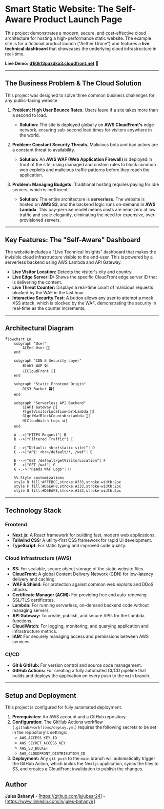 # Smart Static Website: The Self-Aware Product Launch Page

This project demonstrates a modern, secure, and cost-effective cloud architecture for hosting a high-performance static website. The example site is for a fictional product launch ("Aether Drone") and features a **live technical dashboard** that showcases the underlying cloud infrastructure in real-time.

**Live Demo:** [**d1i0kf3pazdka3.cloudfront.net**](https://d1i0kf3pazdka3.cloudfront.net/) 🚀

---

## The Business Problem & The Cloud Solution

This project was designed to solve three common business challenges for any public-facing website:

1. **Problem: High User Bounce Rates.** Users leave if a site takes more than a second to load.
    * **Solution:** The site is deployed globally on **AWS CloudFront's** edge network, ensuring sub-second load times for visitors anywhere in the world.

2. **Problem: Constant Security Threats.** Malicious bots and bad actors are a constant threat to availability.
    * **Solution:** An **AWS WAF (Web Application Firewall)** is deployed in front of the site, using managed and custom rules to block common web exploits and malicious traffic patterns before they reach the application.

3. **Problem: Managing Budgets.** Traditional hosting requires paying for idle servers, which is inefficient.
    * **Solution:** The entire architecture is **serverless**. The website is hosted on **AWS S3**, and the backend logic runs on-demand in **AWS Lambda**. This pay-per-use model means costs are near-zero at low traffic and scale elegantly, eliminating the need for expensive, over-provisioned servers.

---

## Key Features: The "Self-Aware" Dashboard

The website includes a "Live Technical Insights" dashboard that makes the invisible cloud infrastructure visible to the end-user. This is powered by a serverless backend using AWS Lambda and API Gateway.

* **Live Visitor Location:** Detects the visitor's city and country.
* **Live Edge Server ID:** Shows the specific CloudFront edge server ID that is delivering the content.
* **Live Threat Counter:** Displays a real-time count of malicious requests blocked by the WAF in the last hour.
* **Interactive Security Test:** A button allows any user to attempt a mock XSS attack, which is blocked by the WAF, demonstrating the security in real-time as the counter increments.

---

## Architectural Diagram
```mermaid
flowchart LR
    subgraph "User"
        A[End User 🧑]
    end

    subgraph "CDN & Security Layer"
        B[AWS WAF 🔒]
        C[CloudFront 🚀]
    end

    subgraph "Static Frontend Origin"
        D[S3 Bucket 🗃️]
    end

    subgraph "Serverless API Backend"
        E[API Gateway 🔗]
        F[getVisitorLocation<br>Lambda 🐑]
        G[getWafBlockCount<br>Lambda 🐑]
        H[CloudWatch Logs 📊]
    end

    A -->|"HTTPS Request"| B
    B -->|"Filtered Traffic"| C

    C -->|"Default: <br>(static site)"| D
    C -->|"API: <br>/default/*, /waf"| E

    E -->|"GET /default/getVisitorLocation"| F
    E -->|"GET /waf"| G
    G -.->|"Reads WAF Logs"| H

    %% Style customizations
    style D fill:#FFFBCC,stroke:#333,stroke-width:2px
    style F fill:#D6EAF8,stroke:#333,stroke-width:2px
    style G fill:#D6EAF8,stroke:#333,stroke-width:2px
```
---

## Technology Stack

### Frontend

* **Next.js:** A React framework for building fast, modern web applications.
* **Tailwind CSS:** A utility-first CSS framework for rapid UI development.
* **TypeScript:** For static typing and improved code quality.

### Cloud Infrastructure (AWS)

* **S3:** For scalable, secure object storage of the static website files.
* **CloudFront:** A global Content Delivery Network (CDN) for low-latency delivery and caching.
* **WAF & Shield:** For protection against common web exploits and DDoS attacks.
* **Certificate Manager (ACM):** For providing free and auto-renewing SSL/TLS certificates.
* **Lambda:** For running serverless, on-demand backend code without managing servers.
* **API Gateway:** To create, publish, and secure APIs for the Lambda functions.
* **CloudWatch:** For logging, monitoring, and querying application and infrastructure metrics.
* **IAM:** For securely managing access and permissions between AWS services.

### CI/CD

* **Git & GitHub:** For version control and source code management.
* **GitHub Actions:** For creating a fully automated CI/CD pipeline that builds and deploys the application on every push to the `main` branch.

---

## Setup and Deployment

This project is configured for fully automated deployment.

1. **Prerequisites:** An AWS account and a GitHub repository.
2. **Configuration:** The GitHub Actions workflow (`.github/workflows/deploy.yml`) requires the following secrets to be set in the repository's settings:
    * `AWS_ACCESS_KEY_ID`
    * `AWS_SECRET_ACCESS_KEY`
    * `AWS_S3_BUCKET`
    * `AWS_CLOUDFRONT_DISTRIBUTION_ID`
3. **Deployment:** Any `git push` to the `main` branch will automatically trigger the GitHub Action, which builds the Next.js application, syncs the files to S3, and creates a CloudFront invalidation to publish the changes.

## Author

**Jules Bahanyi** - [https://github.com/jujubear24] - [https://www.linkedin.com/in/jules-bahanyi/]

